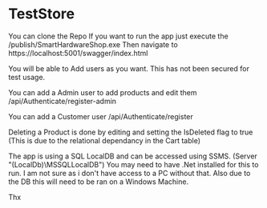 # TestStore

You can clone the Repo
If you want to run the app just execute the /publish/SmartHardwareShop.exe
Then navigate to https://localhost:5001/swagger/index.html

You will be able to Add users as you want. This has not been secured for test usage.

You can add a Admin user to add products and edit them /api/Authenticate/register-admin

You can add a Customer user  /api/Authenticate/register

Deleting a Product is done by editing and setting the IsDeleted flag to true (This is due to the relational dependancy in the Cart table)

The app is using a SQL LocalDB and can be accessed using SSMS. (Server "(LocalDb)\MSSQLLocalDB")
You may need to have .Net installed for this to run. I am not sure as i don't have access to a PC without that. 
Also due to the DB this will need to be ran on a Windows Machine.

Thx
